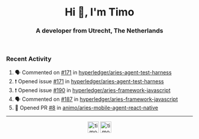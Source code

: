 <h1 align="center">Hi 👋, I'm Timo</h1>
<h3 align="center">A developer from Utrecht, The Netherlands</h3>
<br/>
<!-- https://github.com/rahuldkjain/github-profile-readme-generator --!>

<!--  <p align="left"><img src="https://github-readme-stats.vercel.app/api?username=timoglastra&show_icons=true&count_private=true&" alt="timoglastra" /></p> --!>

<!--
Github language stats
<p align="left"><img src="https://github-readme-stats.vercel.app/api/top-langs/?username=timoglastra&layout=compact" alt="timoglastra" /><p>
-->

<!-- Codestats language stats -->
<!-- <p align="left"><img src="https://codestats-readme.vercel.app/api/top-langs/?username=timoglastra&layout=compact&language_count=12" alt="timoglastra" /><p>    --!>
  
<h3>Recent Activity</h3>

<!--START_SECTION:activity-->
1. 🗣 Commented on [#171](https://github.com/hyperledger/aries-agent-test-harness/issues/171) in [hyperledger/aries-agent-test-harness](https://github.com/hyperledger/aries-agent-test-harness)
2. ❗️ Opened issue [#171](https://github.com/hyperledger/aries-agent-test-harness/issues/171) in [hyperledger/aries-agent-test-harness](https://github.com/hyperledger/aries-agent-test-harness)
3. ❗️ Opened issue [#190](https://github.com/hyperledger/aries-framework-javascript/issues/190) in [hyperledger/aries-framework-javascript](https://github.com/hyperledger/aries-framework-javascript)
4. 🗣 Commented on [#187](https://github.com/hyperledger/aries-framework-javascript/issues/187) in [hyperledger/aries-framework-javascript](https://github.com/hyperledger/aries-framework-javascript)
5. 💪 Opened PR [#8](https://github.com/animo/aries-mobile-agent-react-native/pull/8) in [animo/aries-mobile-agent-react-native](https://github.com/animo/aries-mobile-agent-react-native)
<!--END_SECTION:activity-->

---

<p align="center">
<a href="https://twitter.com/timoglastra" target="blank"><img align="center" src="https://cdn.jsdelivr.net/npm/simple-icons@3.0.1/icons/twitter.svg" alt="timoglastra" height="30" width="30" /></a>
<a href="https://linkedin.com/in/timoglastra" target="blank"><img align="center" src="https://cdn.jsdelivr.net/npm/simple-icons@3.0.1/icons/linkedin.svg" alt="timoglastra" height="30" width="30" /></a>
</p>



